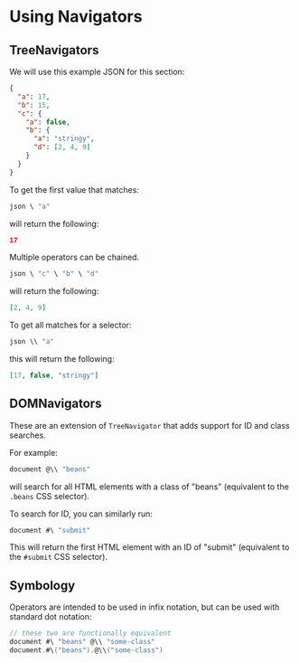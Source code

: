 # Using Navigators

## TreeNavigators

We will use this example JSON for this section:

```json
{
  "a": 17,
  "b": 15,
  "c": {
    "a": false,
    "b": {
      "a": "stringy",
      "d": [2, 4, 9]
    }
  }
}
```

To get the first value that matches:

```scala
json \ "a"
```

will return the following:

```json
17
```

Multiple operators can be chained.

```scala
json \ "c" \ "b" \ "d"
```

will return the following:
```json
[2, 4, 9]
```

To get all matches for a selector:

```scala
json \\ "a"
```

this will return the following:
```json
[17, false, "stringy"]
```

## DOMNavigators

These are an extension of `TreeNavigator` that adds support for ID and class searches.

For example:

```scala
document @\\ "beans"
```

will search for all HTML elements with a class of "beans" (equivalent to the `.beans` CSS selector).

To search for ID, you can similarly run:

```scala
document #\ "submit"
```

This will return the first HTML element with an ID of "submit" (equivalent to the `#submit` CSS selector).

## Symbology

Operators are intended to be used in infix notation, but can be used with standard dot notation:
```scala
// these two are functionally equivalent
document #\ "beans" @\\ "some-class"
document.#\("beans").@\\("some-class")
```